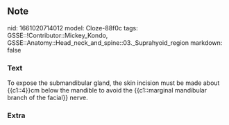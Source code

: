 ## Note
nid: 1661020714012
model: Cloze-88f0c
tags: GSSE::!Contributor::Mickey_Kondo, GSSE::Anatomy::Head_neck_and_spine::03._Suprahyoid_region
markdown: false

### Text
To expose the submandibular gland, the skin incision must be made about {{c1::4}}cm below the mandible to avoid the {{c1::marginal mandibular branch of the facial}} nerve.

### Extra

